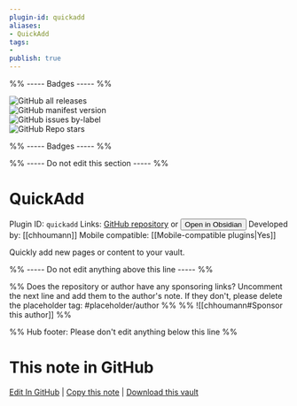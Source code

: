 ```yaml
---
plugin-id: quickadd
aliases:
- QuickAdd
tags: 
- 
publish: true
---
```


%% ----- Badges ----- %%

![GitHub all releases](https://img.shields.io/github/downloads/chhoumann/quickadd/total?color=573E7A&logo=github&style=for-the-badge)   
![GitHub manifest version](https://img.shields.io/github/manifest-json/v/chhoumann/quickadd?color=573E7A&logo=github&style=for-the-badge)   
![GitHub issues by-label](https://img.shields.io/github/issues/chhoumann/quickadd/help%20wanted?color=573E7A&logo=github&style=for-the-badge)   
![GitHub Repo stars](https://img.shields.io/github/stars/chhoumann/quickadd?color=573E7A&logo=github&style=for-the-badge)

%% ----- Badges ----- %%

%% ----- Do not edit this section ----- %%

# QuickAdd

Plugin ID: `quickadd`
Links: [GitHub repository](https://github.com/chhoumann/quickadd) or [<button id=HH>Open in Obsidian</button>](obsidian://show-plugin?id=quickadd)
Developed by: [[chhoumann]]
Mobile compatible: [[Mobile-compatible plugins|Yes]]

Quickly add new pages or content to your vault.

%% ----- Do not edit anything above this line ----- %% 

%% Does the repository or author have any sponsoring links? Uncomment the next line and add them to the author's note. If they don't, please delete the placeholder tag: #placeholder/author %%
%% ![[chhoumann#Sponsor this author]] %%

%% Hub footer: Please don't edit anything below this line %%

# This note in GitHub

<span class="git-footer">[Edit In GitHub](https://github.dev/obsidian-community/obsidian-hub/blob/main/02%20-%20Community%20Expansions/02.05%20All%20Community%20Expansions/Plugins/quickadd.md "git-hub-edit-note") | [Copy this note](https://raw.githubusercontent.com/obsidian-community/obsidian-hub/main/02%20-%20Community%20Expansions/02.05%20All%20Community%20Expansions/Plugins/quickadd.md "git-hub-copy-note") | [Download this vault](https://github.com/obsidian-community/obsidian-hub/archive/refs/heads/main.zip "git-hub-download-vault") </span>
